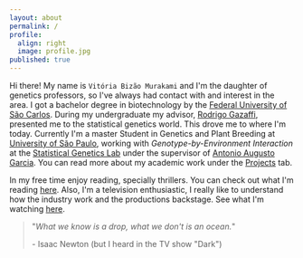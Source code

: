 ```yaml
---
layout: about
permalink: /
profile:
  align: right
  image: profile.jpg
published: true
---
```


Hi there! My name is `Vitória Bizão Murakami` and I'm the daughter of genetics professors, so I've always had contact with and interest in the area. I got a bachelor degree in biotechnology by the [Federal University of São Carlos](https://www.araras.ufscar.br/). During my undergraduate my advisor, [Rodrigo Gazaffi](https://www.ppgpvba.ufscar.br/pt-br/o-programa/docentes/prof-dr-rodrigo-gazaffi), presented me to the statistical genetics world. This drove me to where I'm today. Currently I'm a master Student in Genetics and Plant Breeding at [University of São Paulo](https://www.esalq.usp.br/), working with *Genotype-by-Environment Interaction* at the [Statistical Genetics Lab](https://statgen-esalq.github.io/) under the supervisor of [Antonio Augusto Garcia](http://augustogarcia.me/). You can read more about my academic work under the [Projects](../projects/) tab.

In my free time enjoy reading, specially thrillers. You can check out what I'm reading [here](https://www.skoob.com.br/perfil/vitoriabizao). Also, I'm a television enthusiastic, I really like to understand how the industry work and the productions backstage. See what I'm watching [here](https://tvtime.com/r/2wvUP).

> "*What we know is a drop, what we don't is an ocean.*"
>
> \- Isaac Newton (but I heard in the TV show "Dark")
